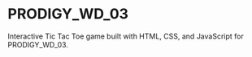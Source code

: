 # PRODIGY_WD_03
Interactive Tic Tac Toe game built with HTML, CSS, and JavaScript for PRODIGY_WD_03.
